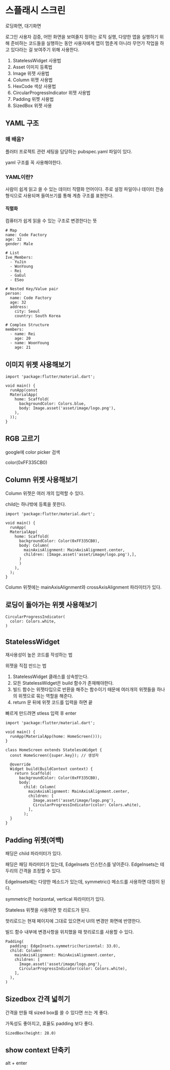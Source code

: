 # 스플래시 스크린

로딩화면, 대기화면

로그인 사용자 검증, 어떤 화면을 보여줄지 정하는 로직 실행, 다양한 앱을 실행하기 위해 준비하는 코드들을 실행하는 동안 사용자에게 앱이 멈춘게 아니라 무언가 작업을 하고 있다라는 걸 보여주기 위해 사용한다.

1. StatelessWidget 사용법
2. Asset 이미지 등록법
3. Image 위젯 사용법
4. Column 위젯 사용법
5. HexCode 색상 사용법
6. CircularProgressIndicator 위젯 사용법
7. Padding 위젯 사용법
8. SizedBox 위젯 사용

## YAML 구조

### 왜 배움?

플러터 프로젝트 관련 세팅을 담당하는 pubspec.yaml 파일이 있다.

yaml 구조를 꼭 사용해야한다.

### YAML이란?

사람이 쉽게 읽고 쓸 수 있는 데이터 직렬화 언어이다. 주로 설정 파일이나 데이터 전송 형식으로 사용되며 들여쓰기를 통해 계층 구조를 표현한다.

#### 직렬화

컴퓨터가 쉽게 읽을 수 있는 구조로 변경한다는 뜻

```
# Map
name: Code Factory
age: 32
gender: Male

# List
Ive_Members:
  - YuJin
  - WonYoung
  - Rei
  - GaEul
  - ESeo

# Nested Key/Value pair
person:
  name: Code Factory
  age: 32
  address:
    city: Seoul
    country: South Korea

# Complex Structure
members:
  - name: Rei
    age: 20
  - name: WoonYoung
    age: 21
```

## 이미지 위젯 사용해보기
```
import 'package:flutter/material.dart';

void main() {
  runApp(const
  MaterialApp(
    home: Scaffold(
      backgroundColor: Colors.blue,
      body: Image.asset('asset/image/logo.png'),
    ),
  ));
}
```

## RGB 고르기

google에 color picker 검색

color(0xFF335CB0)

##  Column 위젯 사용해보기

Column 위젯은 여러 개의 입력할 수 있다.

child는 하나밖에 등록을 못한다.

```
import 'package:flutter/material.dart';

void main() {
  runApp(
  MaterialApp(
    home: Scaffold(
      backgroundColor: Color(0xFF335CB0),
      body: Column(
        mainAxisAlignment: MainAxisAlignment.center,
        children: [Image.asset('asset/image/logo.png'),],
      )
      )
    ),
  );
}

```

Column 위젯에는 mainAxisAlignment와 crossAxisAlignment 파라미터가 있다.

## 로딩이 돌아가는 위젯 사용해보기

```
CircularProgressIndicator(
  color: Colors.white,
)
```

## StatelessWidget

재사용성이 높은 코드를 작성하는 법

위젯을 직접 만드는 법

1. StatelessWidget 클래스를 상속받는다.
2. 모든 StatelessWidget은 build 함수가 존재해야한다.
3. 빌드 함수는 위젯타입으로 반환을 해주는 함수이기 때문에 여러개의 위젯들을 하나의 위젯으로 묶는 역할을 해준다.
4. return 문 뒤에 위젯 코드를 입력을 하면 끝

빠르게 만드려면 stless 입력 후 enter

```
import 'package:flutter/material.dart';

void main() {
  runApp(MaterialApp(home: HomeScreen()));
}

class HomeScreen extends StatelessWidget {
  const HomeScreen({super.key}); // 생성자

  @override
  Widget build(BuildContext context) {
    return Scaffold(
      backgroundColor: Color(0xFF335CB0),
      body: 
        child: Column(
          mainAxisAlignment: MainAxisAlignment.center,
          children: [
            Image.asset('asset/image/logo.png'),
            CircularProgressIndicator(color: Colors.white),
          ],
        );
  }
}

```
## Padding 위젯(여백)

패딩은 child 파라미터가 있다.

패딩은 패딩 파라미터가 있는데, EdgeInsets 인스턴스를 넣어준다. EdgeInsets는 테두리의 간격을 조정할 수 있다.

EdgeInsets에는 다양한 메소드가 있는데, symmetric() 메소드를 사용하면 대칭이 된다.

symmetric은 horizontal, vertical 파라미터가 있다.

Stateless 위젯을 사용하면 핫 리로드가 된다.

핫리로드는 현재 페이지에 그대로 있으면서 UI의 변경만 화면에 반영한다.

빌드 함수 내부에 변경사항을 위치했을 때 핫리로드를 사용할 수 있다.

```
Padding(
  padding: EdgeInsets.symmetric(horizontal: 33.0),
  child: Column(
    mainAxisAlignment: MainAxisAlignment.center,
    children: [
      Image.asset('asset/image/logo.png'),
      CircularProgressIndicator(color: Colors.white),
    ],
  ),
)

```

## Sizedbox 간격 넓히기

간격을 만들 때 sized box를 쓸 수 있다면 쓰는 게 좋다.

가독성도 좋아지고, 효율도 padding 보다 좋다.

```
SizedBox(height: 28.0)
```

## show context 단축키

alt + enter

